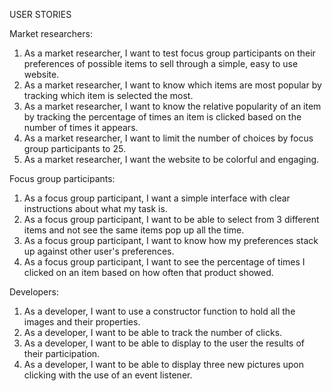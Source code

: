 USER STORIES

Market researchers:
1. As a market researcher, I want to test focus group participants on their preferences of possible items to sell through a simple, easy to use website.
2. As a market researcher, I want to know which items are most popular by tracking which item is selected the most.
3. As a market researcher, I want to know the relative popularity of an item by tracking the percentage of times an item is clicked based on the number of times it appears.
4. As a market researcher, I want to limit the number of choices by focus group participants to 25.
5. As a market researcher, I want the website to be colorful and engaging.

Focus group participants:
1. As a focus group participant, I want a simple interface with clear instructions about what my task is.
2. As a focus group participant, I want to be able to select from 3 different items and not see the same items pop up all the time.
3. As a focus group participant, I want to know how my preferences stack up against other user's preferences.
4. As a focus group participant, I want to see the percentage of times I clicked on an item based on how often that product showed.

Developers:
1. As a developer, I want to use a constructor function to hold all the images and their properties.
2. As a developer, I want to be able to track the number of clicks.
3. As a developer, I want to be able to display to the user the results of their participation.
4. As a developer, I want to be able to display three new pictures upon clicking with the use of an event listener.